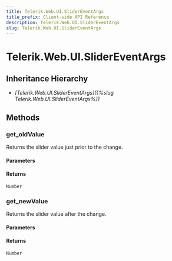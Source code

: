 ```yaml
---
title: Telerik.Web.UI.SliderEventArgs
title_prefix: Client-side API Reference
description: Telerik.Web.UI.SliderEventArgs
slug: Telerik.Web.UI.SliderEventArgs
---
```


# Telerik.Web.UI.SliderEventArgs

## Inheritance Hierarchy

* *[Telerik.Web.UI.SliderEventArgs]({%slug Telerik.Web.UI.SliderEventArgs%})*


## Methods

###  get_oldValue

Returns the slider value just prior to the change. 

#### Parameters

#### Returns

`Number` 

### get_newValue

Returns the slider value after the change. 

#### Parameters

#### Returns

`Number` 

